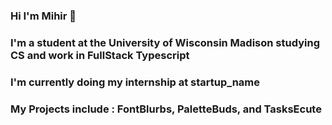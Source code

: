 ### Hi I'm Mihir 👋

### I'm a student at the University of Wisconsin Madison studying CS and work in FullStack Typescript

### I'm currently doing my internship at startup_name

### My Projects include : FontBlurbs, PaletteBuds, and TasksEcute

<!--
**Mihir-Achyuta/Mihir-Achyuta** is a ✨ _special_ ✨ repository because its `README.md` (this file) appears on your GitHub profile.

Here are some ideas to get you started:

- 🔭 I’m currently working on ...
- 🌱 I’m currently learning ...
- 👯 I’m looking to collaborate on ...
- 🤔 I’m looking for help with ...
- 💬 Ask me about ...
- 📫 How to reach me: ...
- 😄 Pronouns: ...
- ⚡ Fun fact: ...
-->
